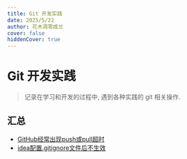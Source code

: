 ```yaml
---
title: Git 开发实践
date: 2025/5/22
author: 花木凋零成兰
cover: false
hiddenCover: true
---
```


# Git 开发实践

> 记录在学习和开发的过程中, 遇到各种实践的 git 相关操作.

## 汇总

- [GitHub经常出现push或pull超时](./GitHub经常出现push或pull超时.md)
- [idea配置.gitignore文件后不生效](./idea配置.gitignore文件后不生效.md)
